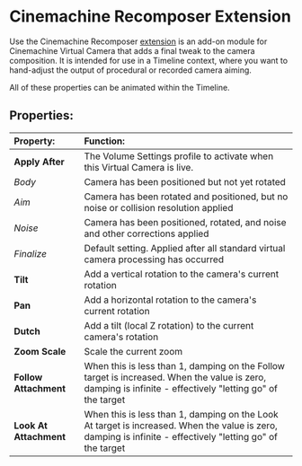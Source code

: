 # Cinemachine Recomposer Extension

Use the Cinemachine Recomposer [extension](CinemachineVirtualCameraExtensions.html) is an add-on module for Cinemachine Virtual Camera that adds a final tweak to the camera composition.  It is intended for use in a Timeline context, where you want to hand-adjust the output of procedural or recorded camera aiming.

All of these properties can be animated within the Timeline.

## Properties:

| **Property:** | **Function:** |
|:---|:---|
| __Apply After__ | The Volume Settings profile to activate when this Virtual Camera is live. |
| _Body_ | Camera has been positioned but not yet rotated |
|  _Aim_ | Camera has been rotated and positioned, but no noise or collision resolution applied |
|  _Noise_ | Camera has been positioned, rotated, and noise and other corrections applied |
|  _Finalize_ | Default setting.  Applied after all standard virtual camera processing has occurred |
| __Tilt__ | Add a vertical rotation to the camera's current rotation |
| __Pan__ | Add a horizontal rotation to the camera's current rotation |
| __Dutch__ | Add a tilt (local Z rotation) to the current camera's rotation |
| __Zoom Scale__ | Scale the current zoom |
| __Follow Attachment__ | When this is less than 1, damping on the Follow target is increased.  When the value is zero, damping is infinite - effectively "letting go" of the target |
| __Look At Attachment__ | When this is less than 1, damping on the Look At target is increased.  When the value is zero, damping is infinite - effectively "letting go" of the target |


